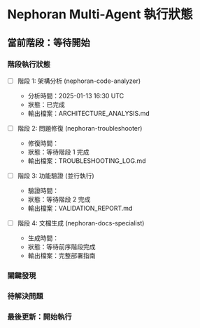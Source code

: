 # Nephoran Multi-Agent 執行狀態

## 當前階段：等待開始

### 階段執行狀態
- [ ] 階段 1: 架構分析 (nephoran-code-analyzer)
  - 分析時間：2025-01-13 16:30 UTC
  - 狀態：已完成
  - 輸出檔案：ARCHITECTURE_ANALYSIS.md

- [ ] 階段 2: 問題修復 (nephoran-troubleshooter)  
  - 修復時間：
  - 狀態：等待階段 1 完成
  - 輸出檔案：TROUBLESHOOTING_LOG.md

- [ ] 階段 3: 功能驗證 (並行執行)
  - 驗證時間：
  - 狀態：等待階段 2 完成
  - 輸出檔案：VALIDATION_REPORT.md

- [ ] 階段 4: 文檔生成 (nephoran-docs-specialist)
  - 生成時間：
  - 狀態：等待前序階段完成
  - 輸出檔案：完整部署指南

### 關鍵發現
<!-- 各階段在此記錄重要發現 -->

### 待解決問題
<!-- 需要跨階段協調的問題 -->

### 最後更新：開始執行